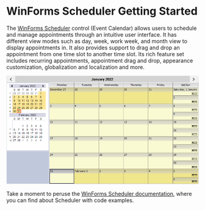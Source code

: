 # WinForms Scheduler Getting Started

The [WinForms Scheduler]( https://www.syncfusion.com/winforms-ui-controls/scheduler) control (Event Calendar) allows users to schedule and manage appointments through an intuitive user interface. It has different view modes such as day, week, work week, and month view to display appointments in. It also provides support to drag and drop an appointment from one time slot to another time slot. Its rich feature set includes recurring appointments, appointment drag and drop, appearance customization, globalization and localization and more.

![](Images/GettingStarted_Image.png)

Take a moment to peruse the [WinForms Scheduler documentation]( https://help.syncfusion.com/windowsforms/scheduler/overview), where you can find about Scheduler with code examples.

